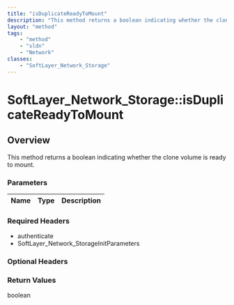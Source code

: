 ```yaml
---
title: "isDuplicateReadyToMount"
description: "This method returns a boolean indicating whether the clone volume is ready to mount."
layout: "method"
tags:
    - "method"
    - "sldn"
    - "Network"
classes:
    - "SoftLayer_Network_Storage"
---
```

# SoftLayer_Network_Storage::isDuplicateReadyToMount
## Overview 
This method returns a boolean indicating whether the clone volume is ready to mount. 

### Parameters 
|Name | Type | Description |
| --- | --- | --- |


### Required Headers
* authenticate
* SoftLayer_Network_StorageInitParameters

### Optional Headers

### Return Values
boolean

